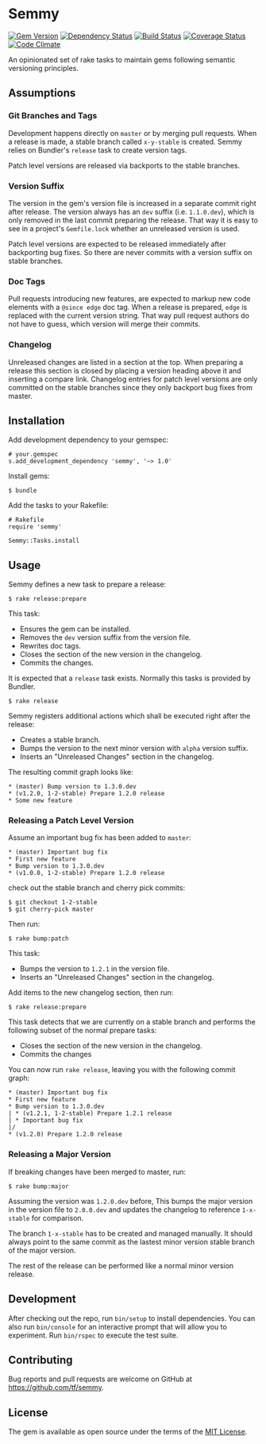 # Semmy

[![Gem Version](https://badge.fury.io/rb/semmy.svg)](http://badge.fury.io/rb/semmy)
[![Dependency Status](https://gemnasium.com/badges/github.com/tf/semmy.svg)](https://gemnasium.com/github.com/tf/semmy)
[![Build Status](https://travis-ci.org/tf/semmy.svg?branch=master)](https://travis-ci.org/tf/semmy)
[![Coverage Status](https://coveralls.io/repos/github/tf/semmy/badge.svg?branch=master)](https://coveralls.io/github/tf/semmy?branch=master)
[![Code Climate](https://codeclimate.com/github/tf/semmy/badges/gpa.svg)](https://codeclimate.com/github/tf/semmy)

An opinionated set of rake tasks to maintain gems following semantic
versioning principles.

## Assumptions

### Git Branches and Tags

Development happens directly on `master` or by merging pull
requests. When a release is made, a stable branch called `x-y-stable`
is created. Semmy relies on Bundler's `release` task to create version
tags.

Patch level versions are released via backports to the stable
branches.

### Version Suffix

The version in the gem's version file is increased in a separate
commit right after release. The version always has an `dev` suffix
(i.e. `1.1.0.dev`), which is only removed in the last commit
preparing the release. That way it is easy to see in a project's
`Gemfile.lock` whether an unreleased version is used.

Patch level versions are expected to be released immediately after
backporting bug fixes. So there are never commits with a version
suffix on stable branches.

### Doc Tags

Pull requests introducing new features, are expected to markup new
code elements with a `@since edge` doc tag. When a release is
prepared, `edge` is replaced with the current version string. That way
pull request authors do not have to guess, which version will merge
their commits.

### Changelog

Unreleased changes are listed in a section at the top. When preparing
a release this section is closed by placing a version heading above it
and inserting a compare link. Changelog entries for patch level
versions are only committed on the stable branches since they only
backport bug fixes from master.

## Installation

Add development dependency to your gemspec:

    # your.gemspec
    s.add_development_dependency 'semmy', '~> 1.0'

Install gems:

    $ bundle

Add the tasks to your Rakefile:

    # Rakefile
    require 'semmy'

    Semmy::Tasks.install

## Usage

Semmy defines a new task to prepare a release:

    $ rake release:prepare

This task:

* Ensures the gem can be installed.
* Removes the `dev` version suffix from the version file.
* Rewrites doc tags.
* Closes the section of the new version in the changelog.
* Commits the changes.

It is expected that a `release` task exists. Normally this tasks is
provided by Bundler.

    $ rake release

Semmy registers additional actions which shall be
executed right after the release:

* Creates a stable branch.
* Bumps the version to the next minor version with `alpha` version
  suffix.
* Inserts an "Unreleased Changes" section in the changelog.

The resulting commit graph looks like:

    * (master) Bump version to 1.3.0.dev
    * (v1.2.0, 1-2-stable) Prepare 1.2.0 release
    * Some new feature

### Releasing a Patch Level Version

Assume an important bug fix has been added to `master`:

    * (master) Important bug fix
    * First new feature
    * Bump version to 1.3.0.dev
    * (v1.0.0, 1-2-stable) Prepare 1.2.0 release

check out the stable branch and cherry pick commits:

    $ git checkout 1-2-stable
    $ git cherry-pick master

Then run:

    $ rake bump:patch

This task:

* Bumps the version to `1.2.1` in the version file.
* Inserts an "Unreleased Changes" section in the changelog.

Add items to the new changelog section, then run:

    $ rake release:prepare

This task detects that we are currently on a stable branch and
performs the following subset of the normal prepare tasks:

* Closes the section of the new version in the changelog.
* Commits the changes

You can now run `rake release`, leaving you with the following commit
graph:

    * (master) Important bug fix
    * First new feature
    * Bump version to 1.3.0.dev
    | * (v1.2.1, 1-2-stable) Prepare 1.2.1 release
    | * Important bug fix
    |/
    * (v1.2.0) Prepare 1.2.0 release

### Releasing a Major Version

If breaking changes have been merged to master, run:

    $ rake bump:major

Assuming the version was `1.2.0.dev` before, This bumps the major
version in the version file to `2.0.0.dev` and updates the changelog
to reference `1-x-stable` for comparison.

The branch `1-x-stable` has to be created and managed manually. It
should always point to the same commit as the lastest minor version
stable branch of the major version.

The rest of the release can be performed like a normal minor version
release.

## Development

After checking out the repo, run `bin/setup` to install
dependencies. You can also run `bin/console` for an interactive prompt
that will allow you to experiment. Run `bin/rspec` to execute the test
suite.

## Contributing

Bug reports and pull requests are welcome on GitHub at
https://github.com/tf/semmy.

## License

The gem is available as open source under the terms of the
[MIT License](http://opensource.org/licenses/MIT).
